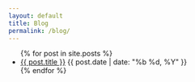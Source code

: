 ```yaml
---
layout: default
title: Blog
permalink: /blog/
---
```


<ul class="post-list">
  {% for post in site.posts %}
    <li>
      <div class="post-item">
        <a class="post-link" href="{{ post.url }}">{{ post.title }}</a>
        <span class="post-date">{{ post.date | date: "%b %d, %Y" }}</span>
      </div>
    </li>
  {% endfor %}
</ul>
